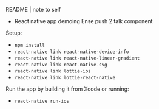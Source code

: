 README | note to self
* React native app demoing Ense push 2 talk component

Setup:
* `npm install`	
* `react-native link react-native-device-info`
* `react-native link react-native-linear-gradient`
* `react-native link react-native-svg`
* `react-native link lottie-ios`
* `react-native link lottie-react-native`

Run the app by building it from Xcode or running:
* `react-native run-ios`